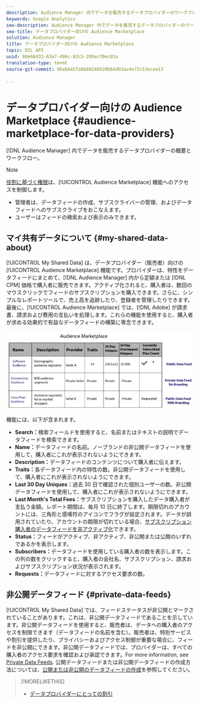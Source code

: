 ```yaml
---
description: Audience Manager 内でデータを販売するデータプロバイダーのワークフローの概要です。
keywords: Google Analytics
seo-description: Audience Manager 内でデータを販売するデータプロバイダーのワークフローの概要です。
seo-title: データプロバイダー向けの Audience Marketplace
solution: Audience Manager
title: データプロバイダー向けの Audience Marketplace
topic: DIL API
uuid: 80e60d33-63e7-496c-82c5-205ecf0ec03a
translation-type: tm+mt
source-git-commit: d6abb45fa8b88248920b64db3ac4e72c53ecee13

---
```



# データプロバイダー向けの Audience Marketplace {#audience-marketplace-for-data-providers}

[!DNL Audience Manager] 内でデータを販売するデータプロバイダーの概要とワークフロー。

<!-- c_marketplace_provider.xml -->

>[!NOTE]
>
>[役割に基づく権限](../../../reporting/reports-dashboard.md)は、[!UICONTROL Audience Marketplace] 機能へのアクセスを制御します。
>
>* 管理者は、データフィードの作成、サブスクライバーの管理、およびデータフィードへのサブスクライブをおこなえます。
>* ユーザーはフィードの検索および表示のみできます。


## マイ共有データについて {#my-shared-data-about}

[!UICONTROL My Shared Data] は、データプロバイダー（販売者）向けの [!UICONTROL Audience Marketplace] 機能です。プロバイダーは、特性をデータフィードにまとめて、[!DNL Audience Manager] 内から定額または [!DNL CPM] 価格で購入者に販売できます。アクティブ化されると、購入者は、数回のマウスクリックでフィードのサブスクリプションを購入できます。さらに、シンプルなレポートツールで、売上高を追跡したり、登録者を管理したりできます。最後に、[!UICONTROL Audience Marketplace] では、[!DNL Adobe] が請求書、請求および費用の支払いを処理します。これらの機能を使用すると、購入者が求める効果的で有益なデータフィードの構築に専念できます。

![](assets/seller_marketplace.png)

<!-- c_myshared_data.xml -->

機能には、以下が含まれます。

* **Search：**&#x200B;検索フィールドを使用すると、名前またはテキストの説明でデータフィードを検索できます。
* **Name：**&#x200B;データフィードの名前。ノーブランドの非公開データフィードを使用して、購入者にこれが表示されないようにできます。
* **Description：**&#x200B;データフィードのコンテンツについて購入者に伝えます。
* **Traits：**&#x200B;各データフィード内の特性の数。非公開データフィードを使用して、購入者にこれが表示されないようにできます。
* **Last 30 Day Uniques：**&#x200B;過去 30 日で確認された個別ユーザーの数。非公開データフィードを使用して、購入者にこれが表示されないようにできます。
* **Last Month's Total Fees：**&#x200B;サブスクリプションを購入したデータ購入者が支払う金額。レポート期間は、毎月 10 日に終了します。期限切れのアカウントには、三角形と感嘆符のアイコンでフラグが設定されます。データが誤用されていたり、アカウントの期限が切れている場合、[サブスクリプション購入者のデータフィードを非アクティブ化](../../../features/audience-marketplace/marketplace-data-providers/marketplace-create-manage-feeds.md#deactivate-data-feed)できます。
* **Status：**&#x200B;フィードがアクティブ、非アクティブ、非公開または公開のいずれであるかを表示します。
* **Subscribers：**&#x200B;データフィードを使用している購入者の数を表示します。この列の数をクリックすると、購入者の会社名、サブスクリプション、請求およびサブスクリプション状況が表示されます。
* **Requests：**&#x200B;データフィードに対するアクセス要求の数。

## 非公開データフィード {#private-data-feeds}

[!UICONTROL My Shared Data] では、フィードステータスが非公開とマークされていることがあります。これは、非公開データフィードであることを示しています。非公開データフィードを使用すると、販売者は、データへの購入者のアクセスを制限できます（データフィードの名前を含む）。販売者は、特別サービスや割引を提供したり、プライバシーおよびアクセス制御が重要な場合に、フィードを非公開にできます。非公開データフィードでは、プロバイダーは、すべての購入者のアクセス要求を確認および承認できます。For more information, see [Private Data Feeds](../../../features/audience-marketplace/marketplace-private-feeds.md). 公開データフィードまたは非公開データフィードの作成方法については、[公開または非公開のデータフィードの作成](../../../features/audience-marketplace/marketplace-data-providers/marketplace-create-manage-feeds.md#create-public-private-data-feed)を参照してください。

>[!MORELIKETHIS]
>
>* [データプロバイダーにとっての割引](../../../features/audience-marketplace/marketplace-data-providers/marketplace-create-manage-feeds.md#discounts)

